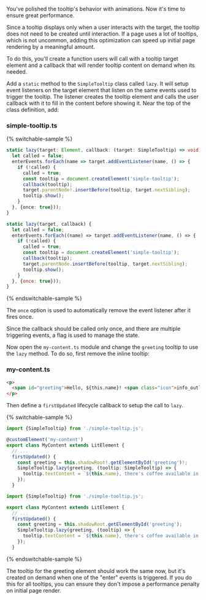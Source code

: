 You've polished the tooltip's behavior with animations. Now it's time to ensure
great performance.

Since a tooltip displays only when a user interacts with the target, the tooltip
does not need to be created until interaction. If a page uses a lot of
tooltips, which is not uncommon, adding this optimization can speed up initial
page rendering by a meaningful amount.

To do this, you'll create a function users will call with a tooltip target
element and a callback that will render tooltip content on demand when
its needed.

Add a `static` method to the `SimpleTooltip` class called
`lazy`. It will setup event listeners on the target element that listen on the
same events used to trigger the tooltip. The listener creates the tooltip
element and calls the user callback with it to fill in the content before
showing it. Near the top of the class definition, add:

### simple-tooltip.ts
{% switchable-sample %}

```ts
static lazy(target: Element, callback: (target: SimpleTooltip) => void) {
  let called = false;
  enterEvents.forEach(name => target.addEventListener(name, () => {
    if (!called) {
      called = true;
      const tooltip = document.createElement('simple-tooltip');
      callback(tooltip);
      target.parentNode!.insertBefore(tooltip, target.nextSibling);
      tooltip.show();
    }
  }, {once: true}));
}
```

```js
static lazy(target, callback) {
  let called = false;
  enterEvents.forEach((name) => target.addEventListener(name, () => {
    if (!called) {
      called = true;
      const tooltip = document.createElement('simple-tooltip');
      callback(tooltip);
      target.parentNode.insertBefore(tooltip, target.nextSibling);
      tooltip.show();
    }
  }, {once: true}));
}
```

{% endswitchable-sample %}

<litdev-aside type="info">

The `once` option is used to automatically remove the event listener after it fires once.

Since the callback should be called only once, and there are multiple triggering
events, a flag is used to manage the state.

</litdev-aside>

Now open the `my-content.ts` module and change the `greeting` tooltip to use
the `lazy` method. To do so, first remove the inline tooltip:

### my-content.ts
```html
<p>
  <span id="greeting">Hello, ${this.name}! <span class="icon">info_outline</span></span>
</p>
```

Then define a `firstUpdated` lifecycle callback to setup the call to `lazy`.

{% switchable-sample %}

```ts
import {SimpleTooltip} from './simple-tooltip.js';

@customElement('my-content')
export class MyContent extends LitElement {
  // ...
  firstUpdated() {
    const greeting = this.shadowRoot!.getElementById('greeting')!;
    SimpleTooltip.lazy(greeting, (tooltip: SimpleTooltip) => {
      tooltip.textContent = `${this.name}, there's coffee available in the lounge.`;
    });
  }
```

```js
import {SimpleTooltip} from './simple-tooltip.js';

export class MyContent extends LitElement {
  // ...
  firstUpdated() {
    const greeting = this.shadowRoot.getElementById('greeting');
    SimpleTooltip.lazy(greeting, (tooltip) => {
      tooltip.textContent = `${this.name}, there's coffee available in the lounge.`;
    });
  }
```

{% endswitchable-sample %}

The tooltip for the greeting element should work the same now, but it's created
on demand when one of the "enter" events is triggered. If you do this for
all tooltips, you can ensure they don't impose a performance penalty on
initial page render.
